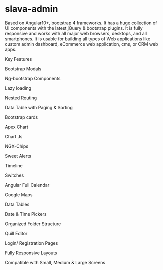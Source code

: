 # slava-admin
Based on Angular10+, bootstrap 4 frameworks. It has a huge collection of UI components with the latest jQuery & bootstrap plugins. It is fully responsive and works with all major web browsers, desktops, and all smartphones. It is usable for building all types of Web applications like custom admin dashboard, eCommerce web application, cms, or CRM web apps.

Key Features

Bootstrap Modals

Ng-bootstrap Components

Lazy loading

Nested Routing

Data Table with Paging & Sorting

Bootstrap cards

Apex Chart

Chart Js

NGX-Chips

Sweet Alerts

Timeline

Switches

Angular Full Calendar

Google Maps

Data Tables

Date & Time Pickers

Organized Folder Structure

Quill Editor

Login/ Registration Pages

Fully Responsive Layouts

Compatible with Small, Medium & Large Screens
